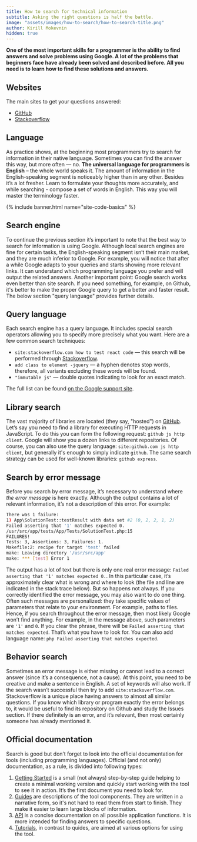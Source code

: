 ```yaml
---
title: How to search for technical information
subtitle: Asking the right questions is half the battle.
image: "assets/images/how-to-search/how-to-search-title.png"
author: Kirill Mokevnin
hidden: true
---
```

**One of the most important skills for a programmer is the ability to find answers and solve problems using Google. A lot of the problems that beginners face have already been solved and described before. All you need is to learn how to find these solutions and answers.**

## Websites

The main sites to get your questions answered:
* [GitHub](https://github.com)
* [Stackoverflow](https://stackoverflow.com)

## Language

As practice shows, at the beginning most programmers try to search for information in their native language. Sometimes you can find the answer this way, but more often — no. **The universal language for programmers is English** – the whole world speaks it. The amount of information in the English-speaking segment is noticeably higher than in any other. Besides it’s a lot fresher. Learn to formulate your thoughts more accurately, and while searching - compose a set of words in English. This way you will master the terminology faster.

{% include banner.html name="site-code-basics" %}

## Search engine

To continue the previous section it’s important to note that the best way to search for information is using Google. Although local search engines are fine for certain tasks, the English-speaking segment isn’t their main market, and they are much inferior to Google. For example, you will notice that after a while Google adapts to your queries and starts showing more relevant links. It can understand which programming language you prefer and will output the related answers.
Another important point: Google search works even better than site search. If you need something, for example, on Github, it's better to make the proper Google query to get a better and faster result. The below section "query language" provides further details.

## Query language

Each search engine has a query language. It includes special search operators allowing you to specify more precisely what you want. Here are a few common search techniques:

* `site:stackoverflow.com how to test react code` — this search will be performed through [Stackoverflow](https://stackoverflow.com/).
* `add class to element -jquery` — a hyphen denotes stop words, therefore, all variants excluding these words will be found.
* `"immutable js"` — double quotes indicating to look for an exact match.

The full list can be found [on the Google support site](https://support.google.com/websearch/answer/2466433?visit_id=1-636424030566191968-2246914586&p=adv_operators&hl=en&rd=1).

## Library search

The vast majority of libraries are located (they say, "hosted") on [GitHub](https://github.com). Let’s say you need to find a library for executing HTTP requests in JavaScript. To do this you can form the following request: `github js http client`. Google will show you a dozen links to different repositories. Of course, you can also use the query language: `site:github.com js http client`, but generally it's enough to simply indicate `github`.
The same search strategy can be used for well-known libraries: `github express`.

## Search by error message

Before you search by error message, it’s necessary to understand where *the error message* is here exactly. Although the output contains a lot of relevant information, it’s not a description of this error. For example:

```sh
There was 1 failure:
1) App\SolutionTest::testResult with data set #2 (0, 2, 2, 1, 2)
Failed asserting that '1' matches expected 0.
/usr/src/app/tests/App/Tests/SolutionTest.php:15
FAILURES!
Tests: 3, Assertions: 3, Failures: 1.
Makefile:2: recipe for target 'test' failed
make: Leaving directory '/usr/src/app'
make: *** [test] Error 1
```

The output has a lot of text but there is only one real error message: `Failed asserting that '1' matches expected 0.`. In this particular case, it’s approximately clear what is wrong and where to look (the file and line are indicated in the stack trace below). But so happens not always. If you correctly identified the error message, you may also want to do one thing. Often such messages are personalized: they take specific values of parameters that relate to your environment. For example, paths to files. Hence, if you search throughout the error message, then most likely Google won’t find anything. For example, in the message above, such parameters are `'1'` and `0`. If you clear the phrase, there will be `Failed asserting that matches expected`. That’s what you have to look for. You can also add language name: `php Failed asserting that matches expected`.

## Behavior search

Sometimes an error message is either missing or cannot lead to a correct answer (since it’s a consequence, not a cause). At this point, you need to be creative and make a sentence in English. A set of keywords will also work. If the search wasn’t successful then try to add `site:stackoverflow.com`. Stackoverflow is a unique place having answers to almost all similar questions.
If you know which library or program exactly the error belongs to, it would be useful to find its repository on Github and study the Issues section. If there definitely is an error, and it’s relevant, then most certainly someone has already mentioned it.

## Official documentation

Search is good but don’t forget to look into the official documentation for tools (including programming languages). Official (and not only) documentation, as a rule, is divided into following types:

1. [Getting Started](https://guides.rubyonrails.org/getting_started.html) is a small (not always) step-by-step guide helping to create a minimal working version and quickly start working with the tool to see it in action. It’s the first document you need to look for.
1. [Guides](https://laravel.com/docs/5.5/routing) are descriptions of the tool components. They are written in a narrative form, so it's not hard to read them from start to finish. They make it easier to learn large blocks of information.
1. [API](https://bit.ly/2uq98XM) is a concise documentation on all possible application functions. It is more intended for finding answers to specific questions.
1. [Tutorials](https://blog.codeship.com/an-introduction-to-apis-with-phoenix/), in contrast to quides, are aimed at various options for using the tool.
